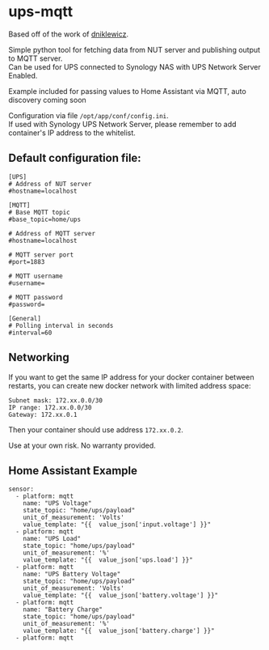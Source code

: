 # ups-mqtt

Based off of the work of [dniklewicz](https://github.com/dniklewicz).

Simple python tool for fetching data from NUT server and publishing output to MQTT server.\
Can be used for UPS connected to Synology NAS with UPS Network Server Enabled.

Example included for passing values to Home Assistant via MQTT, auto discovery coming soon

Configuration via file `/opt/app/conf/config.ini`.\
If used with Synology UPS Network Server, please remember to add container's IP address to the whitelist.

## Default configuration file:
```
[UPS]
# Address of NUT server
#hostname=localhost

[MQTT]
# Base MQTT topic
#base_topic=home/ups

# Address of MQTT server
#hostname=localhost

# MQTT server port
#port=1883

# MQTT username
#username=

# MQTT password
#password=

[General]
# Polling interval in seconds
#interval=60
```

## Networking
If you want to get the same IP address for your docker container between restarts, you can create new docker network with limited address space:
```
Subnet mask: 172.xx.0.0/30
IP range: 172.xx.0.0/30
Gateway: 172.xx.0.1
```
Then your container should use address `172.xx.0.2`.

Use at your own risk. No warranty provided.

## Home Assistant Example


```
sensor:
  - platform: mqtt
    name: "UPS Voltage"
    state_topic: "home/ups/payload"
    unit_of_measurement: 'Volts'
    value_template: "{{  value_json['input.voltage'] }}"
  - platform: mqtt
    name: "UPS Load"
    state_topic: "home/ups/payload"
    unit_of_measurement: '%'
    value_template: "{{  value_json['ups.load'] }}"
  - platform: mqtt
    name: "UPS Battery Voltage"
    state_topic: "home/ups/payload"
    unit_of_measurement: 'Volts'
    value_template: "{{  value_json['battery.voltage'] }}"
  - platform: mqtt
    name: "Battery Charge"
    state_topic: "home/ups/payload"
    unit_of_measurement: '%'
    value_template: "{{  value_json['battery.charge'] }}"
  - platform: mqtt
```
